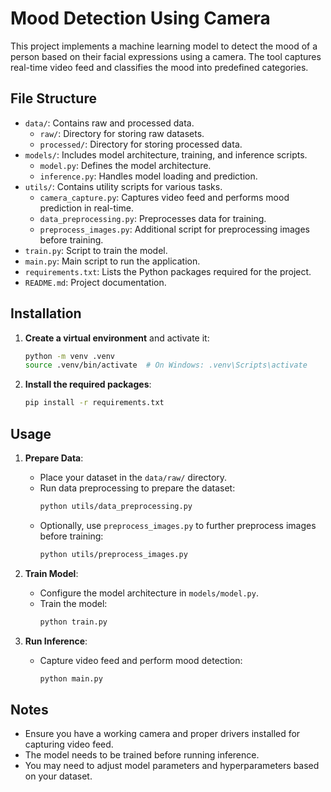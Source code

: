 # Mood Detection Using Camera

This project implements a machine learning model to detect the mood of a person based on their facial expressions using a camera. The tool captures real-time video feed and classifies the mood into predefined categories.

## File Structure

- `data/`: Contains raw and processed data.
  - `raw/`: Directory for storing raw datasets.
  - `processed/`: Directory for storing processed data.
- `models/`: Includes model architecture, training, and inference scripts.
  - `model.py`: Defines the model architecture.
  - `inference.py`: Handles model loading and prediction.
- `utils/`: Contains utility scripts for various tasks.
  - `camera_capture.py`: Captures video feed and performs mood prediction in real-time.
  - `data_preprocessing.py`: Preprocesses data for training.
  - `preprocess_images.py`: Additional script for preprocessing images before training.
- `train.py`: Script to train the model.
- `main.py`: Main script to run the application.
- `requirements.txt`: Lists the Python packages required for the project.
- `README.md`: Project documentation.

## Installation

1. **Create a virtual environment** and activate it:
    ```bash
    python -m venv .venv
    source .venv/bin/activate  # On Windows: .venv\Scripts\activate
    ```

2. **Install the required packages**:
    ```bash
    pip install -r requirements.txt
    ```

## Usage

1. **Prepare Data**:
   - Place your dataset in the `data/raw/` directory.
   - Run data preprocessing to prepare the dataset:
     ```bash
     python utils/data_preprocessing.py
     ```
   - Optionally, use `preprocess_images.py` to further preprocess images before training:
     ```bash
     python utils/preprocess_images.py
     ```

2. **Train Model**:
   - Configure the model architecture in `models/model.py`.
   - Train the model:
     ```bash
     python train.py
     ```

3. **Run Inference**:
   - Capture video feed and perform mood detection:
     ```bash
     python main.py
     ```

## Notes

- Ensure you have a working camera and proper drivers installed for capturing video feed.
- The model needs to be trained before running inference.
- You may need to adjust model parameters and hyperparameters based on your dataset.


